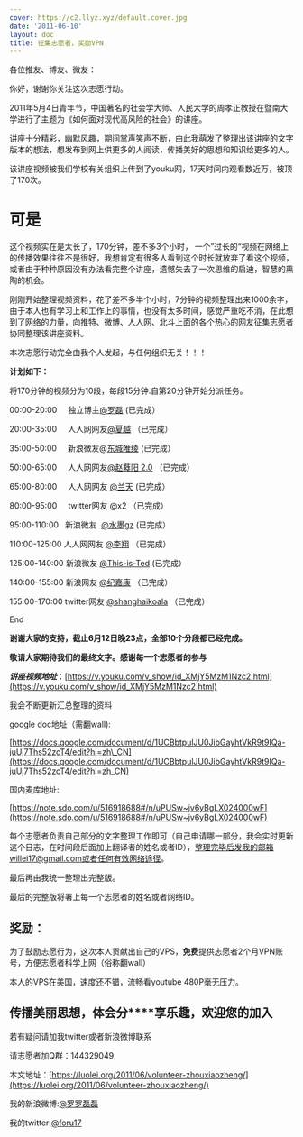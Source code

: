 ```yaml
---
cover: https://c2.llyz.xyz/default.cover.jpg
date: '2011-06-10'
layout: doc
title: 征集志愿者，奖励VPN
---
```


各位推友、博友、微友：

你好，谢谢你关注这次志愿行动。

2011年5月4日青年节，中国著名的社会学大师、人民大学的周孝正教授在暨南大学进行了主题为《如何面对现代高风险的社会》的讲座。

讲座十分精彩，幽默风趣，期间掌声笑声不断，由此我萌发了整理出该讲座的文字版本的想法，想发布到网上供更多的人阅读，传播美好的思想和知识给更多的人。

该讲座视频被我们学校有关组织上传到了youku网，17天时间内观看数近万，被顶了170次。

# 可是

这个视频实在是太长了，170分钟，差不多3个小时， 一个”过长的“视频在网络上的传播效果往往不是很好，我想肯定有很多人看到这个时长就放弃了看这个视频，或者由于种种原因没有办法看完整个讲座，遗憾失去了一次思维的启迪，智慧的熏陶的机会。 

刚刚开始整理视频资料，花了差不多半个小时，7分钟的视频整理出来1000余字，由于本人也有学习上和工作上的事情，也没有太多时间，感觉严重吃不消，在此想到了网络的力量，向推特、微博、人人网、北斗上面的各个热心的网友征集志愿者协同整理该讲座资料。

本次志愿行动完全由我个人发起，与任何组织无关！！！

**计划如下：**

将170分钟的视频分为10段，每段15分钟.自第20分钟开始分派任务。

00:00-20:00     独立博主[@罗磊](https://luolei.org/) (已完成）

20:00-35:00     人人网网友[@夏越](https://www.renren.com/profile.do?id=233367692) （已完成）

35:00-50:00     新浪微友@[东城唯绫](https://weibo.com/2013708361) (已完成）

50:00-65:00     人人网网友[@赵蕤阳 2.0](https://www.renren.com/profile.do?id=703363293) （已完成）

65:00-80:00     人人网网友 [@兰天](https://www.renren.com/profile.do?id=335934976) (已完成）

80:00-95:00     twitter网友 @x2 （已完成）

95:00-110:00   新浪微友  [@水墨gz](https://weibo.com/2108551393) (已完成）

110:00-125:00 人人网网友 [@李翔](https://luolei.org/wp-admin/www.renren.com/profile.do?id=229192434) （已完成）

125:00-140:00 新浪微友 [@This-is-Ted](https://weibo.com/tedandfred) (已完成）

140:00-155:00 新浪网友 [@纪嘉康](https://blog.sina.com.cn/jijiakang) （已完成）

155:00-170:00 twitter网友 [@shanghaikoala](https://twitter.com/#!/shanghaikoala) （已完成）

End

**谢谢大家的支持，截止6月12日晚23点，全部10个分段都已经完成。**

**敬请大家期待我们的最终文字。感谢每一个志愿者的参与**

**_讲座视频地址_**：[https://v.youku.com/v_show/id_XMjY5MzM1Nzc2.html](https://v.youku.com/v_show/id_XMjY5MzM1Nzc2.html)

我会不断更新汇总整理的资料

google doc地址（需翻wall):

[https://docs.google.com/document/d/1UCBbtpulJU0JibGayhtVkR9t9IQa-juUj7Ths52zcT4/edit?hl=zh\_CN](https://docs.google.com/document/d/1UCBbtpulJU0JibGayhtVkR9t9IQa-juUj7Ths52zcT4/edit?hl=zh_CN)

国内麦库地址:

[https://note.sdo.com/u/516918688#/n/uPUSw~jv6yBgLX024000wF](https://note.sdo.com/u/516918688#/n/uPUSw~jv6yBgLX024000wF)

每个志愿者负责自己部分的文字整理工作即可（自己申请哪一部分，我会实时更新这个日志，在时间段后面加上翻译者的姓名或者ID），整理完毕后发我的邮箱willei17@gmail.com或者任何有效网络途径。

最后再由我统一整理出完整版。

最后的完整版将署上每一个志愿者的姓名或者网络ID。

## **奖励：**

为了鼓励志愿行为，这次本人贡献出自己的VPS，**免费**提供志愿者2个月VPN账号，方便志愿者科学上网（俗称翻wall）

本人的VPS在美国，速度还不错，流畅看youtube 480P毫无压力。

## **传播美丽思想，体会分****享乐趣，欢迎您的加入**

若有疑问请加我twitter或者新浪微博联系

请志愿者加Q群：144329049

本文地址：[https://luolei.org/2011/06/volunteer-zhouxiaozheng/](https://luolei.org/2011/06/volunteer-zhouxiaozheng/)

我的新浪微博:[@罗罗磊磊](https://weibo.com/foru17/)

我的twitter:[@foru17](https://twitter.com/#!/foru17)
